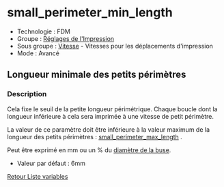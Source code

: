 # small_perimeter_min_length

* Technologie : FDM
* Groupe : [Réglages de l'Impression](../print_settings/print_settings.md)
* Sous groupe : [Vitesse](../print_settings/print_settings.md#vitesse) - Vitesses pour les déplacements d'impression
* Mode : Avancé

## Longueur minimale des petits périmètres

### Description

Cela fixe le seuil de la petite longueur périmétrique. Chaque boucle dont la longueur inférieure à cela sera imprimée à une vitesse de petit périmètre.

La valeur de ce paramètre doit être inférieure à la valeur maximum de la longueur des petits périmètres : [small_perimeter_max_length](small_perimeter_max_length.md) .

Peut être exprimé en mm ou un % du [diamètre de la buse](nozzle_diameter.md).

* Valeur par défaut : 6mm


[Retour Liste variables](variable_list.md)